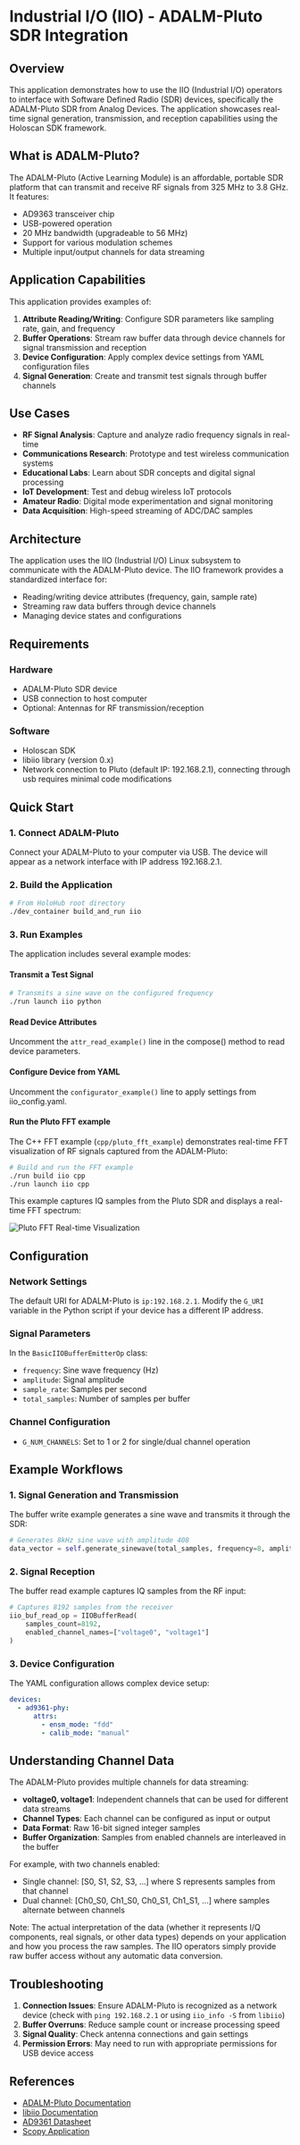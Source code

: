 # Industrial I/O (IIO) - ADALM-Pluto SDR Integration

## Overview

This application demonstrates how to use the IIO (Industrial I/O) operators to interface with Software Defined Radio (SDR) devices, specifically the ADALM-Pluto SDR from Analog Devices. The application showcases real-time signal generation, transmission, and reception capabilities using the Holoscan SDK framework.

## What is ADALM-Pluto?

The ADALM-Pluto (Active Learning Module) is an affordable, portable SDR platform that can transmit and receive RF signals from 325 MHz to 3.8 GHz. It features:
- AD9363 transceiver chip
- USB-powered operation
- 20 MHz bandwidth (upgradeable to 56 MHz)
- Support for various modulation schemes
- Multiple input/output channels for data streaming

## Application Capabilities

This application provides examples of:
1. **Attribute Reading/Writing**: Configure SDR parameters like sampling rate, gain, and frequency
2. **Buffer Operations**: Stream raw buffer data through device channels for signal transmission and reception
3. **Device Configuration**: Apply complex device settings from YAML configuration files
4. **Signal Generation**: Create and transmit test signals through buffer channels

## Use Cases
- **RF Signal Analysis**: Capture and analyze radio frequency signals in real-time
- **Communications Research**: Prototype and test wireless communication systems
- **Educational Labs**: Learn about SDR concepts and digital signal processing
- **IoT Development**: Test and debug wireless IoT protocols
- **Amateur Radio**: Digital mode experimentation and signal monitoring
- **Data Acquisition**: High-speed streaming of ADC/DAC samples

## Architecture

The application uses the IIO (Industrial I/O) Linux subsystem to communicate with the ADALM-Pluto device. The IIO framework provides a standardized interface for:
- Reading/writing device attributes (frequency, gain, sample rate)
- Streaming raw data buffers through device channels
- Managing device states and configurations

## Requirements

### Hardware
- ADALM-Pluto SDR device
- USB connection to host computer
- Optional: Antennas for RF transmission/reception

### Software
- Holoscan SDK
- libiio library (version 0.x)
- Network connection to Pluto (default IP: 192.168.2.1), connecting through usb requires minimal code modifications

## Quick Start

### 1. Connect ADALM-Pluto
Connect your ADALM-Pluto to your computer via USB. The device will appear as a network interface with IP address 192.168.2.1.

### 2. Build the Application

```bash
# From HoloHub root directory
./dev_container build_and_run iio
```

### 3. Run Examples

The application includes several example modes:

#### Transmit a Test Signal
```bash
# Transmits a sine wave on the configured frequency
./run launch iio python
```

#### Read Device Attributes
Uncomment the `attr_read_example()` line in the compose() method to read device parameters.

#### Configure Device from YAML
Uncomment the `configurator_example()` line to apply settings from iio_config.yaml.

#### Run the Pluto FFT example

The C++ FFT example (`cpp/pluto_fft_example`) demonstrates real-time FFT visualization of RF signals captured from the ADALM-Pluto:

```bash
# Build and run the FFT example
./run build iio cpp
./run launch iio cpp
```

This example captures IQ samples from the Pluto SDR and displays a real-time FFT spectrum:

![Pluto FFT Real-time Visualization](images/pluto_fft_realtime.png)

## Configuration

### Network Settings
The default URI for ADALM-Pluto is `ip:192.168.2.1`. Modify the `G_URI` variable in the Python script if your device has a different IP address.

### Signal Parameters
In the `BasicIIOBufferEmitterOp` class:
- `frequency`: Sine wave frequency (Hz)
- `amplitude`: Signal amplitude
- `sample_rate`: Samples per second
- `total_samples`: Number of samples per buffer

### Channel Configuration
- `G_NUM_CHANNELS`: Set to 1 or 2 for single/dual channel operation

## Example Workflows

### 1. Signal Generation and Transmission
The buffer write example generates a sine wave and transmits it through the SDR:
```python
# Generates 8kHz sine wave with amplitude 408
data_vector = self.generate_sinewave(total_samples, frequency=8, amplitude=408, sample_rate=400)
```

### 2. Signal Reception
The buffer read example captures IQ samples from the RF input:
```python
# Captures 8192 samples from the receiver
iio_buf_read_op = IIOBufferRead(
    samples_count=8192,
    enabled_channel_names=["voltage0", "voltage1"]
)
```

### 3. Device Configuration
The YAML configuration allows complex device setup:
```yaml
devices:
  - ad9361-phy:
      attrs:
        - ensm_mode: "fdd"
        - calib_mode: "manual"
```

## Understanding Channel Data

The ADALM-Pluto provides multiple channels for data streaming:
- **voltage0, voltage1**: Independent channels that can be used for different data streams
- **Channel Types**: Each channel can be configured as input or output
- **Data Format**: Raw 16-bit signed integer samples
- **Buffer Organization**: Samples from enabled channels are interleaved in the buffer

For example, with two channels enabled:
- Single channel: [S0, S1, S2, S3, ...] where S represents samples from that channel
- Dual channel: [Ch0_S0, Ch1_S0, Ch0_S1, Ch1_S1, ...] where samples alternate between channels

Note: The actual interpretation of the data (whether it represents I/Q components, real signals, or other data types) depends on your application and how you process the raw samples. The IIO operators simply provide raw buffer access without any automatic data conversion.

## Troubleshooting

1. **Connection Issues**: Ensure ADALM-Pluto is recognized as a network device (check with `ping 192.168.2.1` or using `iio_info -S` from `libiio`)
2. **Buffer Overruns**: Reduce sample count or increase processing speed
3. **Signal Quality**: Check antenna connections and gain settings
4. **Permission Errors**: May need to run with appropriate permissions for USB device access

## References

- [ADALM-Pluto Documentation](https://wiki.analog.com/university/tools/pluto)
- [libiio Documentation](https://wiki.analog.com/resources/tools-software/linux-software/libiio)
- [AD9361 Datasheet](https://www.analog.com/media/en/technical-documentation/data-sheets/AD9361.pdf)
- [Scopy Application](https://github.com/analogdevicesinc/scopy)

